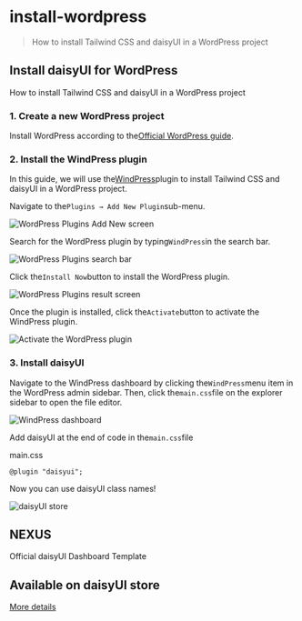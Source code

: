 # install-wordpress

> How to install Tailwind CSS and daisyUI in a WordPress project



## Install daisyUI for WordPress

How to install Tailwind CSS and daisyUI in a WordPress project

### [](#1-create-a-new-wordpress-project)1\. Create a new WordPress project

Install WordPress according to the[Official WordPress guide](https://wordpress.org/download/).

### [](#2-install-the-windpress-plugin)2\. Install the WindPress plugin

In this guide, we will use the[WindPress](https://wind.press/)plugin to install Tailwind CSS and daisyUI in a WordPress project.

Navigate to the`Plugins → Add New Plugin`sub-menu.

![WordPress Plugins Add New screen](https://img.daisyui.com/images/docs/install/windpress/screenshot-1.webp)

Search for the WordPress plugin by typing`WindPress`in the search bar.

![WordPress Plugins search bar](https://img.daisyui.com/images/docs/install/windpress/screenshot-2.webp)

Click the`Install Now`button to install the WordPress plugin.

![WordPress Plugins result screen](https://img.daisyui.com/images/docs/install/windpress/screenshot-3.webp)

Once the plugin is installed, click the`Activate`button to activate the WindPress plugin.

![Activate the WordPress plugin](https://img.daisyui.com/images/docs/install/windpress/screenshot-4.webp)

### [](#3-install-daisyui)3\. Install daisyUI

Navigate to the WindPress dashboard by clicking the`WindPress`menu item in the WordPress admin sidebar. Then, click the`main.css`file on the explorer sidebar to open the file editor.

![WindPress dashboard](https://img.daisyui.com/images/docs/install/windpress/screenshot-5.webp)

Add daisyUI at the end of code in the`main.css`file

main.css

```
@plugin "daisyui";
```

Now you can use daisyUI class names!

![daisyUI store](https://img.daisyui.com/images/store/nexus.webp)

## NEXUS  
Official daisyUI Dashboard Template

## Available on daisyUI store

[More details](/store)
